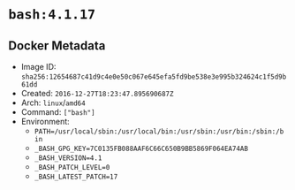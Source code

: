 # `bash:4.1.17`

## Docker Metadata

- Image ID: `sha256:12654687c41d9c4e0e50c067e645efa5fd9be538e3e995b324624c1f5d9b61dd`
- Created: `2016-12-27T18:23:47.895690687Z`
- Arch: `linux`/`amd64`
- Command: `["bash"]`
- Environment:
  - `PATH=/usr/local/sbin:/usr/local/bin:/usr/sbin:/usr/bin:/sbin:/bin`
  - `_BASH_GPG_KEY=7C0135FB088AAF6C66C650B9BB5869F064EA74AB`
  - `_BASH_VERSION=4.1`
  - `_BASH_PATCH_LEVEL=0`
  - `_BASH_LATEST_PATCH=17`
